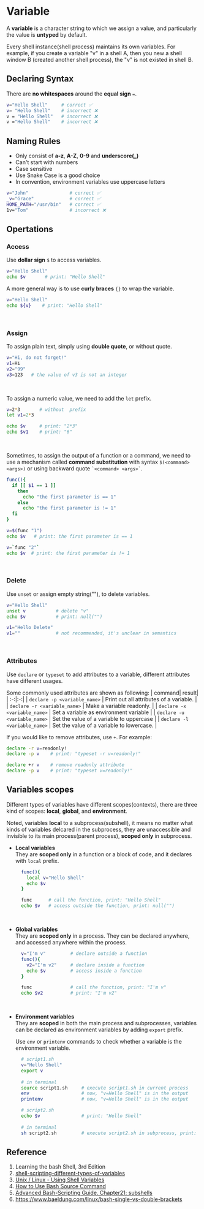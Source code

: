 # Variable
A **variable** is a character string to which we assign a value, and particularly the value is **untyped** by default. 

Every shell instance(shell process) maintains its own variables. For example, if you create a variable "v" in a shell A, then you new a shell window B (created another shell process), the "v" is not existed in shell B.

## Declaring Syntax
There are **no whitespaces** around the **equal sign** `=`.<br/>
```bash showLineNumbers
v="Hello Shell"     # correct ✅
v= "Hello Shell"    # incorrect ❌
v = "Hello Shell"   # incorrect ❌
v ="Hello Shell"    # incorrect ❌
```

## Naming Rules
- Only consist of **a-z**, **A-Z**, **0-9** and **underscore(_)** 
- Can't start with numbers
- Case sensitive
- Use Snake Case is a good choice
- In convention, environment variables use uppercase letters

```bash showLineNumbers
v="John"               # correct ✅
_v="Grace"             # correct ✅
HOME_PATH="/usr/bin"   # correct ✅
1v="Tom"               # incorrect ❌
```

## Opertations
### Access
Use **dollar sign** `$` to access variables.
```bash showLineNumbers
v="Hello Shell"
echo $v       # print: "Hello Shell"
```

A more general way is to use **curly braces** `{}` to wrap the variable.

```bash showLineNumbers
v="Hello Shell"
echo ${v}    # print: "Hello Shell"
```

<br/>

### Assign
To assign plain text, simply using **double quote**, or without quote.
```bash showLineNumbers
v="Hi, do not forget!"
v1=Hi
v2="99"
v3=123   # the value of v3 is not an integer
```

<br/>

To assign a numeric value, we need to add the `let` prefix.
```bash showLineNumbers
v=2*3       # without  prefix
let v1=2*3  

echo $v     # print: "2*3"
echo $v1    # print: "6"
```

<br/>

Sometimes, to assign the output of a function or a command, we need to use a mechanism called **command substitution** with syntax `$(<command> <args>)` or using backward quote `` `<command> <args>` ``.
```bash showLineNumbers
func(){
  if [[ $1 == 1 ]]
    then
      echo "the first parameter is == 1"
    else
      echo "the first parameter is != 1"
  fi
}

v=$(func "1")
echo $v   # print: the first parameter is == 1

v=`func "2"`
echo $v  # print: the first parameter is != 1
```

<br/>

### Delete
Use `unset` or assign empty string(""), to delete variables.
```bash showLineNumbers
v="Hello Shell"
unset v           # delete "v"
echo $v           # print: null("")

v1="Hello Delete"
v1=""             # not recommended, it's unclear in semantics
```

<br/>

### Attributes
Use `declare` or `typeset` to add attributes to a variable, different attributes have different usages.

Some commonly used attributes are shown as following:
| command| result|
| :-:|:-:|
| `declare -p <variable_name>`  |  Print out all attributes of a variable. |
| `declare -r <variable_name>`  |  Make a variable readonly. |
| `declare -x <variable_name>`  |  Set a variable as environment variable |
| `declare -u <variable_name>`  | Set the value of a variable to uppercase  |
| `declare -l <variable_name>`  |  Set the value of a variable to lowercase. |

If you would like to remove attributes, use `+`. For example:
```bash showLineNumbers
declare -r v=readonly!
declare -p v    # print: "typeset -r v=readonly!"

declare +r v    # remove readonly attribute
declare -p v    # print: "typeset v=readonly!"
```


## Variables scopes
Different types of variables have different scopes(contexts), there are three kind of scopes:
**local**, **global**, and **environment**.

Noted, variables **local** to a subprocess(subshell), it means no matter what kinds of variables delcared in the subprocess, they are unaccessible and invisible to its main process(parent process), **scoped only** in subprocess.

- **Local variables**<br/>
They are **scoped only** in a function or a block of code, and it declares with `local` prefix.

  ```bash showLineNumbers
    func(){
      local v="Hello Shell"
      echo $v               
    }

    func      # call the function, print: "Hello Shell"             
    echo $v   # access outside the function, print: null("")
  ```
    
<br/>

- **Global variables**<br/>
They are **scoped only** in a process. They can be declared anywhere, and accessed anywhere within the process.

  ```bash showLineNumbers
    v="I'm v"         # declare outside a function
    func(){
      v2="I'm v2"     # declare inside a function
      echo $v         # access inside a function
    }

    func              # call the function, print: "I'm v"     
    echo $v2          # print: "I'm v2"
  ```

<br/>

- **Environment variables**<br/>
  They are **scoped** in both the main process and subprocesses, variables can be declared as environment variables by adding `export` prefix.

  Use ` env ` or ` printenv ` commands to check whether a variable is the environment variable.
    ```bash showLineNumbers
      # script1.sh
      v="Hello Shell"
      export v
      
      # in terminal
      source script1.sh     # execute script1.sh in current process
      env                   # now, "v=Hello Shell" is in the output
      printenv              # now, "v=Hello Shell" is in the output

      # script2.sh
      echo $v               # print: "Hello Shell"
      
      # in terminal
      sh script2.sh         # execute script2.sh in subprocess, print: "v=Hello Shell"
    ```

## Reference
1. Learning the bash Shell, 3rd Edition
2. [shell-scripting-different-types-of-variables](https://www.geeksforgeeks.org/shell-scripting-different-types-of-variables/)
3. [Unix / Linux - Using Shell Variables](https://www.tutorialspoint.com/unix/unix-using-variables.htm)
4. [How to Use Bash Source Command](https://linuxhint.com/bash_source_example/)
5. [Advanced Bash-Scripting Guide. Chapter21: subshells](https://tldp.org/LDP/abs/html/subshells.html)
6. https://www.baeldung.com/linux/bash-single-vs-double-brackets
